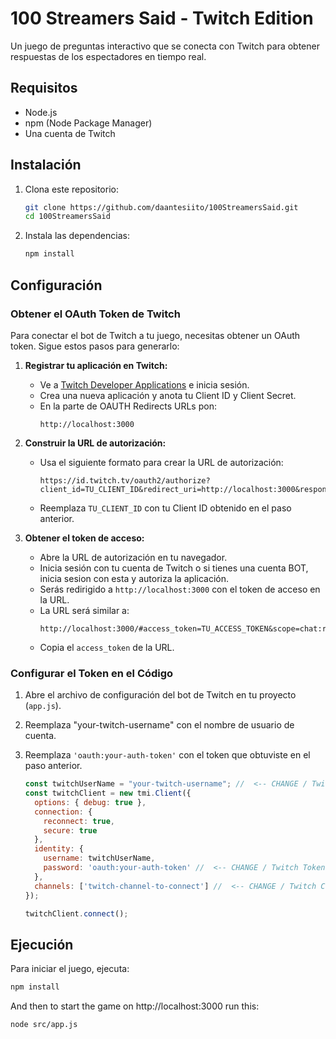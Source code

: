# 100 Streamers Said - Twitch Edition

Un juego de preguntas interactivo que se conecta con Twitch para obtener respuestas de los espectadores en tiempo real.

## Requisitos

- Node.js
- npm (Node Package Manager)
- Una cuenta de Twitch

## Instalación

1. Clona este repositorio:
    ```sh
    git clone https://github.com/daantesiito/100StreamersSaid.git
    cd 100StreamersSaid
    ```

2. Instala las dependencias:
    ```sh
    npm install
    ```

## Configuración

### Obtener el OAuth Token de Twitch

Para conectar el bot de Twitch a tu juego, necesitas obtener un OAuth token. Sigue estos pasos para generarlo:

1. **Registrar tu aplicación en Twitch:**
   - Ve a [Twitch Developer Applications](https://dev.twitch.tv/console/apps) e inicia sesión.
   - Crea una nueva aplicación y anota tu Client ID y Client Secret.
   - En la parte de OAUTH Redirects URLs pon:
     ```
     http://localhost:3000
     ```

2. **Construir la URL de autorización:**
   - Usa el siguiente formato para crear la URL de autorización:
     ```
     https://id.twitch.tv/oauth2/authorize?client_id=TU_CLIENT_ID&redirect_uri=http://localhost:3000&response_type=token&scope=chat:read+chat:edit
     ```
   - Reemplaza `TU_CLIENT_ID` con tu Client ID obtenido en el paso anterior.

3. **Obtener el token de acceso:**
   - Abre la URL de autorización en tu navegador.
   - Inicia sesión con tu cuenta de Twitch o si tienes una cuenta BOT, inicia sesion con esta y autoriza la aplicación.
   - Serás redirigido a `http://localhost:3000` con el token de acceso en la URL.
   - La URL será similar a:
     ```
     http://localhost:3000/#access_token=TU_ACCESS_TOKEN&scope=chat:read+chat:edit&token_type=bearer
     ```
   - Copia el `access_token` de la URL.

### Configurar el Token en el Código

1. Abre el archivo de configuración del bot de Twitch en tu proyecto (`app.js`).

2. Reemplaza "your-twitch-username" con el nombre de usuario de cuenta.

3. Reemplaza `'oauth:your-auth-token'` con el token que obtuviste en el paso anterior.

    ```javascript
    const twitchUserName = "your-twitch-username"; //  <-- CHANGE / Twitch Username
    const twitchClient = new tmi.Client({
      options: { debug: true },
      connection: {
        reconnect: true,
        secure: true
      },
      identity: {
        username: twitchUserName,
        password: 'oauth:your-auth-token' //  <-- CHANGE / Twitch Token Authentication
      },
      channels: ['twitch-channel-to-connect'] //  <-- CHANGE / Twitch Channel that the bot will connect
    });

    twitchClient.connect();
    ```

## Ejecución

Para iniciar el juego, ejecuta:

```sh
npm install
```

And then to start the game on http://localhost:3000 run this:

```sh
node src/app.js
```
